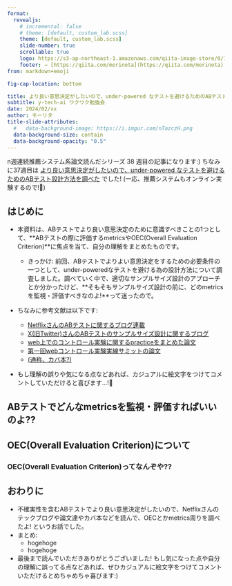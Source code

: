 ```yaml
---
format:
  revealjs:
    # incremental: false
    # theme: [default, custom_lab.scss]
    theme: [default, custom_lab.scss]
    slide-number: true
    scrollable: true
    logo: https://s3-ap-northeast-1.amazonaws.com/qiita-image-store/0/1697279/dfa905d1c1e242b4e39be182ae21a2b6ac72c0ad/large.png?1655951919
    footer: ⇒ [https://qiita.com/morinota](https://qiita.com/morinota)
from: markdown+emoji

fig-cap-location: bottom

title: より良い意思決定がしたいので、under-powered なテストを避けるためのABテスト設計方法を調べた
subtitle: y-tech-ai ワクワク勉強会
date: 2024/02/xx
author: モーリタ
title-slide-attributes:
  #   data-background-image: https://i.imgur.com/nTazczH.png
  data-background-size: contain
  data-background-opacity: "0.5"
---
```


<!-- title: 不確実性を含むABテストでより良い意思決定がしたいので、OECとかmetrics周りを調べた! -->

n週連続推薦システム系論文読んだシリーズ 38 週目の記事になります:)
ちなみに37週目は [より良い意思決定がしたいので、under-powered なテストを避けるためのABテスト設計方法を調べた](https://zenn.dev/morinota/articles/ee3503cc818dd0) でした!
(一応、推薦システムもオンライン実験するので!:pray:)

## はじめに

- 本資料は、ABテストでより良い意思決定のために意識すべきことの1つとして、**ABテストの際に評価するmetricsやOEC(Overall Evaluation Criterion)**に焦点を当て、自分の理解をまとめたものです。

  - きっかけ: 前回、ABテストでよりよい意思決定をするための必要条件の一つとして、under-poweredなテストを避ける為の設計方法について調査しました。調べていく中で、適切なサンプルサイズ設計のアプローチとか分かったけど、**そもそもサンプルサイズ設計の前に、どのmetricsを監視・評価すべきなのよ!**って迷ったので。

- ちなみに参考文献は以下です:

  - [NetflixさんのABテストに関するブログ連載](https://netflixtechblog.com/building-confidence-in-a-decision-8705834e6fd8)
  - [X(旧Twitter)さんのABテストのサンプルサイズ設計に関するブログ](https://blog.twitter.com/engineering/en_us/a/2016/power-minimal-detectable-effect-and-bucket-size-estimation-in-ab-tests)
  - [web上でのコントロール実験に関するpracticeをまとめた論文](https://ai.stanford.edu/~ronnyk/2009controlledExperimentsOnTheWebSurvey.pdf)
  - [第一回webコントロール実験実線サミットの論文]()
  - [(通称、カバ本?)]()

- もし理解の誤りや気になる点などあれば、カジュアルに絵文字をつけてコメントしていただけると喜びます...!:thinking:

## ABテストでどんなmetricsを監視・評価すればいいのよ??

## OEC(Overall Evaluation Criterion)について

### OEC(Overall Evaluation Criterion)ってなんぞや??

## おわりに

- 不確実性を含むABテストでより良い意思決定がしたいので、Netflixさんのテックブログや論文達やカバ本などを読んで、OECとかmetrics周りを調べたよ! というお話でした。
- まとめ:
  - hogehoge
  - hogehoge
- 最後まで読んでいただきありがとうございました! もし気になった点や自分の理解に誤ってる点などあれば、ぜひカジュアルに絵文字をつけてコメントいただけるとめちゃめちゃ喜びます:)
